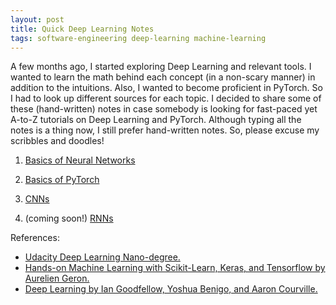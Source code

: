```yaml
---
layout: post
title: Quick Deep Learning Notes
tags: software-engineering deep-learning machine-learning
---
```



A few months ago, I started exploring Deep Learning and relevant tools.
I wanted to learn the math behind each concept (in a non-scary manner) in addition to the intuitions. Also, I wanted to become proficient in PyTorch. So I had to look up different sources for each topic. I decided to share some of these (hand-written) notes in case somebody is looking for fast-paced yet A-to-Z tutorials on Deep Learning and PyTorch.
Although typing all the notes is a thing now, I still prefer hand-written notes. So, please excuse my scribbles and doodles!


1. [Basics of Neural Networks](https://github.com/pardisp/pardisp.github.io/blob/main/files/2021-12-27-Quick_Deep_Learning_Notes/intro_to_neural_nets.pdf)


2. [Basics of PyTorch](https://github.com/pardisp/pardisp.github.io/blob/main/files/2021-12-27-Quick_Deep_Learning_Notes/pytorch.pdf)


3. [CNNs](https://github.com/pardisp/pardisp.github.io/blob/main/files/2021-12-27-Quick_Deep_Learning_Notes/cnn.pdf)


4. (coming soon!) [RNNs](https://github.com/pardisp/pardisp.github.io/blob/main/files/2021-12-27-Quick_Deep_Learning_Notes/rnn.pdf)


References:
- [Udacity Deep Learning Nano-degree.](https://www.udacity.com/course/deep-learning-nanodegree--nd101)
- [Hands-on Machine Learning with Scikit-Learn, Keras, and Tensorflow by Aurelien Geron.](https://www.oreilly.com/library/view/hands-on-machine-learning/9781492032632/)
- [Deep Learning by Ian Goodfellow, Yoshua Benigo, and Aaron Courville.](https://www.deeplearningbook.org/)

